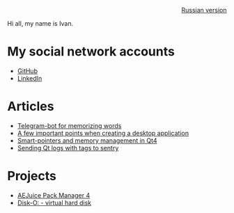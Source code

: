 <p align="right" width="100%"><a href="https://sploid.github.io/ru/">Russian version</a></p>

Hi all, my name is Ivan.

# My social network accounts

- [GitHub](https://github.com/sploid)
- [LinkedIn](https://www.linkedin.com/in/ivankrivenkov)

# Articles

- [Telegram-bot for memorizing words](https://sploid.github.io/bot/)
- [A few important points when creating a desktop application](https://sploid.github.io/desktop_services/)
- [Smart-pointers and memory management in Qt4](https://sploid.github.io/ptrs/)
- [Sending Qt logs with tags to sentry](https://sploid.github.io/logs/)

# Projects

- [AEJuice Pack Manager 4](https://sploid.github.io/projects/aejuice)
- [Disk-O: - virtual hard disk](https://sploid.github.io/projects/disko)
